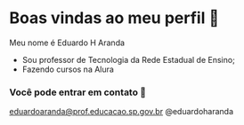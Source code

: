 # Boas vindas ao meu perfil 🤖

Meu nome é Eduardo H Aranda

- Sou professor de Tecnologia da Rede Estadual de Ensino;
- Fazendo cursos na Alura


### Você pode entrar em contato 📧
eduardoaranda@prof.educacao.sp.gov.br
@eduardoharanda



